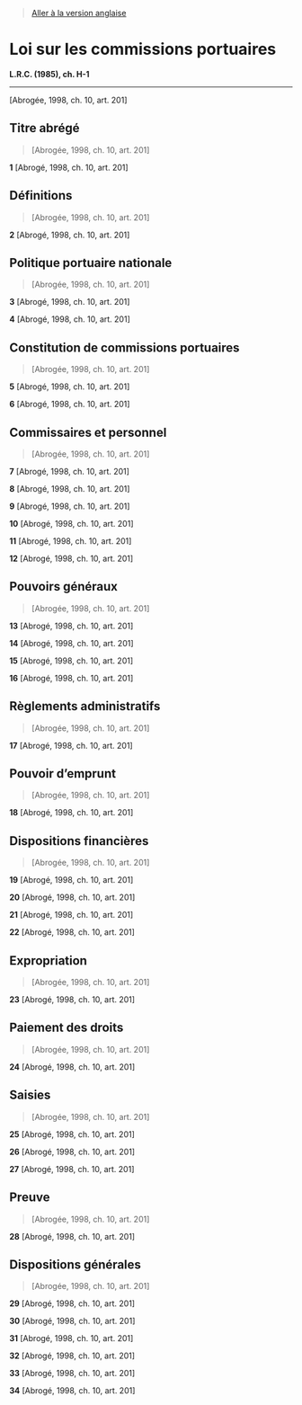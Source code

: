 > [Aller à la version anglaise](/en/Acts/Revised%20Statutes%20of%20Canada/H/H-1.md)

# Loi sur les commissions portuaires

**L.R.C. (1985), ch. H-1**


----------


[Abrogée, 1998, ch. 10, art. 201]



## Titre abrégé
> [Abrogée, 1998, ch. 10, art. 201]



**1** [Abrogé, 1998, ch. 10, art. 201]




## Définitions
> [Abrogée, 1998, ch. 10, art. 201]



**2** [Abrogé, 1998, ch. 10, art. 201]




## Politique portuaire nationale
> [Abrogée, 1998, ch. 10, art. 201]



**3** [Abrogé, 1998, ch. 10, art. 201]



**4** [Abrogé, 1998, ch. 10, art. 201]




## Constitution de commissions portuaires
> [Abrogée, 1998, ch. 10, art. 201]



**5** [Abrogé, 1998, ch. 10, art. 201]



**6** [Abrogé, 1998, ch. 10, art. 201]




## Commissaires et personnel
> [Abrogée, 1998, ch. 10, art. 201]



**7** [Abrogé, 1998, ch. 10, art. 201]



**8** [Abrogé, 1998, ch. 10, art. 201]



**9** [Abrogé, 1998, ch. 10, art. 201]



**10** [Abrogé, 1998, ch. 10, art. 201]



**11** [Abrogé, 1998, ch. 10, art. 201]



**12** [Abrogé, 1998, ch. 10, art. 201]




## Pouvoirs généraux
> [Abrogée, 1998, ch. 10, art. 201]



**13** [Abrogé, 1998, ch. 10, art. 201]



**14** [Abrogé, 1998, ch. 10, art. 201]



**15** [Abrogé, 1998, ch. 10, art. 201]



**16** [Abrogé, 1998, ch. 10, art. 201]




## Règlements administratifs
> [Abrogée, 1998, ch. 10, art. 201]



**17** [Abrogé, 1998, ch. 10, art. 201]




## Pouvoir d’emprunt
> [Abrogée, 1998, ch. 10, art. 201]



**18** [Abrogé, 1998, ch. 10, art. 201]




## Dispositions financières
> [Abrogée, 1998, ch. 10, art. 201]



**19** [Abrogé, 1998, ch. 10, art. 201]



**20** [Abrogé, 1998, ch. 10, art. 201]



**21** [Abrogé, 1998, ch. 10, art. 201]



**22** [Abrogé, 1998, ch. 10, art. 201]




## Expropriation
> [Abrogée, 1998, ch. 10, art. 201]



**23** [Abrogé, 1998, ch. 10, art. 201]




## Paiement des droits
> [Abrogée, 1998, ch. 10, art. 201]



**24** [Abrogé, 1998, ch. 10, art. 201]




## Saisies
> [Abrogée, 1998, ch. 10, art. 201]



**25** [Abrogé, 1998, ch. 10, art. 201]



**26** [Abrogé, 1998, ch. 10, art. 201]



**27** [Abrogé, 1998, ch. 10, art. 201]




## Preuve
> [Abrogée, 1998, ch. 10, art. 201]



**28** [Abrogé, 1998, ch. 10, art. 201]




## Dispositions générales
> [Abrogée, 1998, ch. 10, art. 201]



**29** [Abrogé, 1998, ch. 10, art. 201]



**30** [Abrogé, 1998, ch. 10, art. 201]



**31** [Abrogé, 1998, ch. 10, art. 201]



**32** [Abrogé, 1998, ch. 10, art. 201]



**33** [Abrogé, 1998, ch. 10, art. 201]



**34** [Abrogé, 1998, ch. 10, art. 201]


